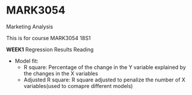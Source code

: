# MARK3054
Marketing Analysis 

This is for course MARK3054 18S1

**WEEK1**
Regression Results Reading 
- Model fit: 
  - R square: Percentage of the change in the Y variable explained by the changes in the X variables 
  - Adjusted R square: R square adjusted to penalize the number of X variables(used to comapre different models)
